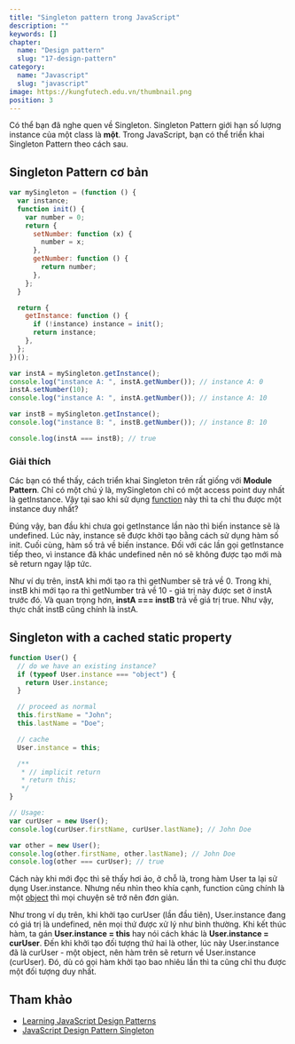 ```yaml
---
title: "Singleton pattern trong JavaScript"
description: ""
keywords: []
chapter:
  name: "Design pattern"
  slug: "17-design-pattern"
category:
  name: "Javascript"
  slug: "javascript"
image: https://kungfutech.edu.vn/thumbnail.png
position: 3
---
```


Có thể bạn đã nghe quen về Singleton. Singleton Pattern giới hạn số lượng instance của một class là **một**. Trong JavaScript, bạn có thể triển khai Singleton Pattern theo cách sau.

## Singleton Pattern cơ bản

```js
var mySingleton = (function () {
  var instance;
  function init() {
    var number = 0;
    return {
      setNumber: function (x) {
        number = x;
      },
      getNumber: function () {
        return number;
      },
    };
  }

  return {
    getInstance: function () {
      if (!instance) instance = init();
      return instance;
    },
  };
})();

var instA = mySingleton.getInstance();
console.log("instance A: ", instA.getNumber()); // instance A: 0
instA.setNumber(10);
console.log("instance A: ", instA.getNumber()); // instance A: 10

var instB = mySingleton.getInstance();
console.log("instance B: ", instB.getNumber()); // instance B: 10

console.log(instA === instB); // true
```

### Giải thích

Các bạn có thể thấy, cách triển khai Singleton trên rất giống với **Module Pattern**. Chỉ có một chú ý là, mySingleton chỉ có một access point duy nhất là getInstance. Vậy tại sao khi sử dụng [function](/bai-viet/javascript/ham-trong-javascript) này thì ta chỉ thu được một instance duy nhất?

Đúng vậy, ban đầu khi chưa gọi getInstance lần nào thì biến instance sẽ là undefined. Lúc này, instance sẽ được khởi tạo bằng cách sử dụng hàm số init. Cuối cùng, hàm số trả về biến instance. Đối với các lần gọi getInstance tiếp theo, vì instance đã khác undefined nên nó sẽ không được tạo mới mà sẽ return ngay lập tức.

Như ví dụ trên, instA khi mới tạo ra thì getNumber sẽ trả về 0. Trong khi, instB khi mới tạo ra thì getNumber trả về 10 - giá trị này được set ở instA trước đó. Và quan trọng hơn, **instA === instB** trả về giá trị true. Như vậy, thực chất instB cũng chính là instA.

## Singleton with a cached static property

```js
function User() {
  // do we have an existing instance?
  if (typeof User.instance === "object") {
    return User.instance;
  }

  // proceed as normal
  this.firstName = "John";
  this.lastName = "Doe";

  // cache
  User.instance = this;

  /**
   * // implicit return
   * return this;
   */
}

// Usage:
var curUser = new User();
console.log(curUser.firstName, curUser.lastName); // John Doe

var other = new User();
console.log(other.firstName, other.lastName); // John Doe
console.log(other === curUser); // true
```

Cách này khi mới đọc thì sẽ thấy hơi ảo, ở chỗ là, trong hàm User ta lại sử dụng User.instance. Nhưng nếu nhìn theo khía cạnh, function cũng chính là một [object](/bai-viet/javascript/object-la-gi-object-trong-javascript) thì mọi chuyện sẽ trở nên đơn giản.

Như trong ví dụ trên, khi khởi tạo curUser (lần đầu tiên), User.instance đang có giá trị là undefined, nên mọi thứ được xử lý như bình thường. Khi kết thúc hàm, ta gán **User.instance = this** hay nói cách khác là **User.instance = curUser**. Đến khi khởi tạo đối tượng thứ hai là other, lúc này User.instance đã là curUser - một object, nên hàm trên sẽ return về User.instance (curUser). Đó, dù có gọi hàm khởi tạo bao nhiêu lần thì ta cũng chỉ thu được một đối tượng duy nhất.

## Tham khảo

- [Learning JavaScript Design Patterns](https://addyosmani.com/resources/essentialjsdesignpatterns/book/#singletonpatternjavascript)
- [JavaScript Design Pattern Singleton](http://robdodson.me/javascript-design-patterns-singleton/)
